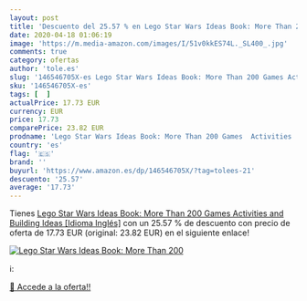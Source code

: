 ```yaml
---
layout: post
title: 'Descuento del 25.57 % en Lego Star Wars Ideas Book: More Than 200'
date: 2020-04-18 01:06:19
image: 'https://m.media-amazon.com/images/I/51v0kkES74L._SL400_.jpg'
comments: true
category: ofertas
author: 'tole.es'
slug: '146546705X-es Lego Star Wars Ideas Book: More Than 200 Games Activities...'
sku: '146546705X-es'
tags: [  ]
actualPrice: 17.73 EUR
currency: EUR
price: 17.73
comparePrice: 23.82 EUR
prodname: 'Lego Star Wars Ideas Book: More Than 200 Games  Activities  and Building Ideas [Idioma Inglés]'
country: 'es'
flag: '🇪🇸'
brand: ''
buyurl: 'https://www.amazon.es/dp/146546705X/?tag=tolees-21'
descuento: '25.57'
average: '17.73'
---
```


Tienes [Lego Star Wars Ideas Book: More Than 200 Games  Activities  and Building Ideas [Idioma Inglés]](https://www.amazon.es/dp/146546705X/?tag=tolees-21) con un 25.57 % de descuento con precio de oferta de 17.73 EUR (original: 23.82 EUR) en el siguiente enlace!

[![Lego Star Wars Ideas Book: More Than 200](https://m.media-amazon.com/images/I/51v0kkES74L._SL400_.jpg)](https://www.amazon.es/dp/146546705X/?tag=tolees-21)

ℹ️:


[🛒 Accede a la oferta!!](https://www.amazon.es/dp/146546705X/?tag=tolees-21)
